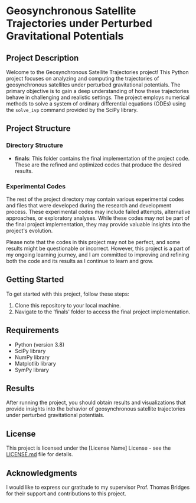 # Geosynchronous Satellite Trajectories under Perturbed Gravitational Potentials

## Project Description

Welcome to the Geosynchronous Satellite Trajectories project! This Python project focuses on analyzing and computing the trajectories of geosynchronous satellites under perturbed gravitational potentials. The primary objective is to gain a deep understanding of how these trajectories behave in challenging and realistic settings. The project employs numerical methods to solve a system of ordinary differential equations (ODEs) using the `solve_ivp` command provided by the SciPy library.

## Project Structure

### Directory Structure

- **finals**: This folder contains the final implementation of the project code. These are the refined and optimized codes that produce the desired results.

### Experimental Codes

The rest of the project directory may contain various experimental codes and files that were developed during the research and development process. These experimental codes may include failed attempts, alternative approaches, or exploratory analyses. While these codes may not be part of the final project implementation, they may provide valuable insights into the project's evolution.

Please note that the codes in this project may not be perfect, and some results might be questionable or incorrect. However, this project is a part of my ongoing learning journey, and I am committed to improving and refining both the code and its results as I continue to learn and grow.

## Getting Started

To get started with this project, follow these steps:

1. Clone this repository to your local machine.
2. Navigate to the 'finals' folder to access the final project implementation.

## Requirements

- Python (version 3.8)
- SciPy library
- NumPy library
- Matplotlib library
- SymPy library

## Results

After running the project, you should obtain results and visualizations that provide insights into the behavior of geosynchronous satellite trajectories under perturbed gravitational potentials.

## License

This project is licensed under the [License Name] License - see the [LICENSE.md](LICENSE.md) file for details.

## Acknowledgments

I would like to express our gratitude to my supervisor Prof. Thomas Bridges for their support and contributions to this project.
